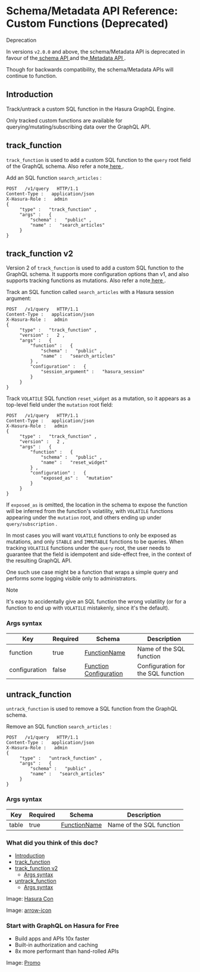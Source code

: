 # Schema/Metadata API Reference: Custom Functions (Deprecated)

Deprecation

In versions `v2.0.0` and above, the schema/Metadata API is deprecated in
favour of the[ schema API ](https://hasura.io/docs/latest/api-reference/schema-api/index/)and the[ Metadata API ](https://hasura.io/docs/latest/api-reference/metadata-api/index/).

Though for backwards compatibility, the schema/Metadata APIs will
continue to function.

## Introduction​

Track/untrack a custom SQL function in the Hasura GraphQL Engine.

Only tracked custom functions are available for
querying/mutating/subscribing data over the GraphQL API.

## track_function​

 `track_function` is used to add a custom SQL function to the `query` root field of the GraphQL schema. Also refer a note[ here ](https://hasura.io/docs/latest/api-reference/syntax-defs/#function-req-note).

Add an SQL function `search_articles` :

```
POST   /v1/query   HTTP/1.1
Content-Type :   application/json
X-Hasura-Role :   admin
{
     "type" :   "track_function" ,
     "args" :   {
         "schema" :   "public" ,
         "name" :   "search_articles"
     }
}
```

## track_function v2​

Version 2 of `track_function` is used to add a custom SQL function to
the GraphQL schema. It supports more configuration options than v1, and
also supports tracking functions as mutations. Also refer a note[ here ](https://hasura.io/docs/latest/api-reference/syntax-defs/#function-req-note).

Track an SQL function called `search_articles` with a Hasura session
argument:

```
POST   /v1/query   HTTP/1.1
Content-Type :   application/json
X-Hasura-Role :   admin
{
     "type" :   "track_function" ,
     "version" :   2 ,
     "args" :   {
         "function" :   {
             "schema" :   "public" ,
             "name" :   "search_articles"
         } ,
         "configuration" :   {
             "session_argument" :   "hasura_session"
         }
     }
}
```

Track `VOLATILE` SQL function `reset_widget` as a mutation, so it
appears as a top-level field under the `mutation` root field:

```
POST   /v1/query   HTTP/1.1
Content-Type :   application/json
X-Hasura-Role :   admin
{
     "type" :   "track_function" ,
     "version" :   2 ,
     "args" :   {
         "function" :   {
             "schema" :   "public" ,
             "name" :   "reset_widget"
         } ,
         "configuration" :   {
             "exposed_as" :   "mutation"
         }
     }
}
```

If `exposed_as` is omitted, the location in the schema to expose the
function will be inferred from the function's volatility, with `VOLATILE` functions appearing under the `mutation` root, and others
ending up under `query/subscription` .

In most cases you will want `VOLATILE` functions to only be exposed as
mutations, and only `STABLE` and `IMMUTABLE` functions to be queries.
When tracking `VOLATILE` functions under the `query` root, the user
needs to guarantee that the field is idempotent and side-effect free, in
the context of the resulting GraphQL API.

One such use case might be a function that wraps a simple query and
performs some logging visible only to administrators.

Note

It's easy to accidentally give an SQL function the wrong volatility (or
for a function to end up with `VOLATILE` mistakenly, since it's the
default).

### Args syntax​

| Key | Required | Schema | Description |
|---|---|---|---|
| function | true | [ FunctionName ](https://hasura.io/docs/latest/api-reference/syntax-defs/#functionname) | Name of the SQL function |
| configuration | false | [ Function Configuration ](https://hasura.io/docs/latest/api-reference/syntax-defs/#function-configuration) | Configuration for the SQL function |


## untrack_function​

 `untrack_function` is used to remove a SQL function from the GraphQL
schema.

Remove an SQL function `search_articles` :

```
POST   /v1/query   HTTP/1.1
Content-Type :   application/json
X-Hasura-Role :   admin
{
     "type" :   "untrack_function" ,
     "args" :   {
         "schema" :   "public" ,
         "name" :   "search_articles"
     }
}
```

### Args syntax​

| Key | Required | Schema | Description |
|---|---|---|---|
| table | true | [ FunctionName ](https://hasura.io/docs/latest/api-reference/syntax-defs/#functionname) | Name of the SQL function |


### What did you think of this doc?

- [ Introduction ](https://hasura.io/docs/latest/api-reference/schema-metadata-api/custom-functions/#schema-metadata-track-function-v2/#introduction)
- [ track_function ](https://hasura.io/docs/latest/api-reference/schema-metadata-api/custom-functions/#schema-metadata-track-function-v2/#schema-metadata-track-function)
- [ track_function v2 ](https://hasura.io/docs/latest/api-reference/schema-metadata-api/custom-functions/#schema-metadata-track-function-v2/#schema-metadata-track-function-v2)
    - [ Args syntax ](https://hasura.io/docs/latest/api-reference/schema-metadata-api/custom-functions/#schema-metadata-track-function-v2/#schema-metadata-track-function-syntax-v2)
- [ untrack_function ](https://hasura.io/docs/latest/api-reference/schema-metadata-api/custom-functions/#schema-metadata-track-function-v2/#schema-metadata-untrack-function)
    - [ Args syntax ](https://hasura.io/docs/latest/api-reference/schema-metadata-api/custom-functions/#schema-metadata-track-function-v2/#schema-metadata-untrack-function-syntax)


Image: [ Hasura Con ](https://res.cloudinary.com/dh8fp23nd/image/upload/v1686154570/hasura-con-2023/has-con-light-date_r2a2ud.png)

Image: [ arrow-icon ](https://res.cloudinary.com/dh8fp23nd/image/upload/v1683723549/main-web/chevron-right_ldbi7d.png)

### Start with GraphQL on Hasura for Free

- Build apps and APIs 10x faster
- Built-in authorization and caching
- 8x more performant than hand-rolled APIs


Image: [ Promo ](https://hasura.io/docs/assets/images/hasura-free-ff60e409244e0ea12b5a3045d1a9096b.png)